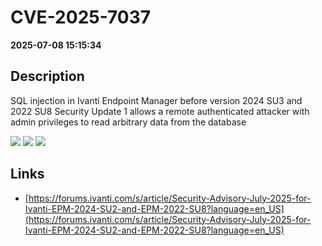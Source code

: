 # CVE-2025-7037

**2025-07-08 15:15:34**

## Description
SQL injection in Ivanti Endpoint Manager before version 2024 SU3 and 2022 SU8 Security Update 1 allows a remote authenticated attacker with admin privileges to read arbitrary data from the database

![](https://img.shields.io/static/v1?label=Score&message=7.2&color=red)
![](https://img.shields.io/static/v1?label=Severity&message=HIGH&color=red)
![](https://img.shields.io/static/v1?label=CWE&message=SQL&color=green)

## Links
- [https://forums.ivanti.com/s/article/Security-Advisory-July-2025-for-Ivanti-EPM-2024-SU2-and-EPM-2022-SU8?language=en_US](https://forums.ivanti.com/s/article/Security-Advisory-July-2025-for-Ivanti-EPM-2024-SU2-and-EPM-2022-SU8?language=en_US)
